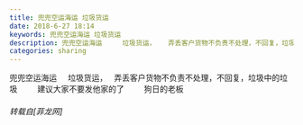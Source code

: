```yaml
---
title: 兜兜空运海运 垃圾货运
date: 2018-6-27 18:14
keywords: 兜兜空运海运 垃圾货运
description: 兜兜空运海运     垃圾货运，   弄丢客户货物不负责不处理，不回复，垃圾中的垃圾         建议大家不要发他家的了         狗日的老板
categories: sharing
---
```

<td class="t_f" id="postmessage_1457482">

兜兜空运海运     垃圾货运，   弄丢客户货物不负责不处理，不回复，垃圾中的垃圾         建议大家不要发他家的了         狗日的老板</td>
###### 转载自[菲龙网]